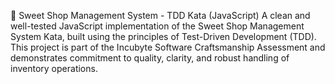 🍭 Sweet Shop Management System - TDD Kata (JavaScript)
A clean and well-tested JavaScript implementation of the Sweet Shop Management System Kata, built using the principles of Test-Driven Development (TDD).
This project is part of the Incubyte Software Craftsmanship Assessment and demonstrates commitment to quality, clarity, and robust handling of inventory operations.
